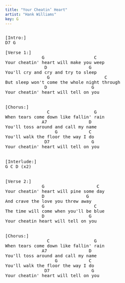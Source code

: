 ```yaml
---
title: "Your Cheatin’ Heart"
artist: "Hank Williams"
key: G
---
```

<pre>

[Intro:]
D7 G

[Verse 1:]
              G                   C
Your cheatin' heart will make you weep
               D                G
You'll cry and cry and try to sleep
                G                     C
But sleep won't come the whole night through
               D                 G
Your cheatin' heart will tell on you


[Chorus:]
                C                 G
When tears come down like fallin' rain
              A7                D
You'll toss around and call my name
                   G            C
You'll walk the floor the way I do
               D7                G
Your cheatin' heart will tell on you


[Interlude:]
G C D (x2)


[Verse 2:]
              G                    C
Your cheatin' heart will pine some day
              D                G
And crave the love you threw away
              G                   C 
The time will come when you'll be blue
              D                 G
Your cheatin heart will tell on you


[Chorus:]
                C                 G
When tears come down like fallin' rain
              A7                D
You'll toss around and call my name
                   G            C
You'll walk the floor the way I do
               D7                G
Your cheatin' heart will tell on you


</pre>
